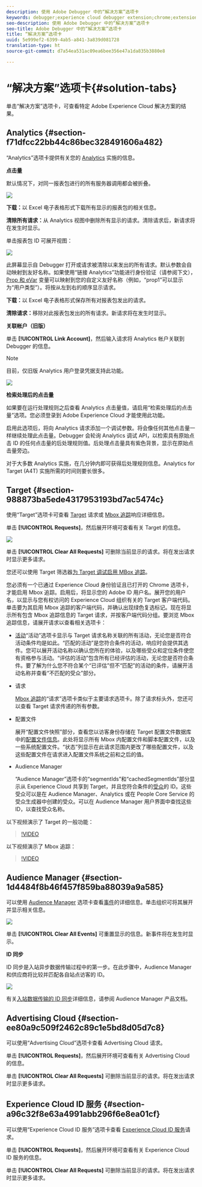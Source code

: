 ```yaml
---
description: 使用 Adobe Debugger 中的“解决方案”选项卡
keywords: debugger;experience cloud debugger extension;chrome;extension;summary;clear;requests;solutions;solution;information;analytics;target;audience manager;media optimizer;amo;id service
seo-description: 使用 Adobe Debugger 中的“解决方案”选项卡
seo-title: Adobe Debugger 中的“解决方案”选项卡
title: “解决方案”选项卡
uuid: 5e999ef2-6399-4ab5-a841-3a839d081728
translation-type: ht
source-git-commit: d7a54ea531ac09ea6bee356e47a1da835b3880e8

---
```



# “解决方案”选项卡{#solution-tabs}

单击“解决方案”选项卡，可查看特定 Adobe Experience Cloud 解决方案的结果。

## Analytics {#section-f71dfcc22bb44c86bec328491606a482}

“Analytics”选项卡提供有关您的 [Analytics](https://experiencecloud.adobe.com/resources/help/zh_CN/reference/) 实施的信息。

**点击量**

默认情况下，对同一报表包进行的所有服务器调用都会被折叠。

![](assets/analytics-hits.jpg)

**下载：**&#x200B;以 Excel 电子表格形式下载所有显示的报表包的相关信息。

**清除所有请求：**&#x200B;从 Analytics 视图中删除所有显示的请求。清除请求后，新请求将在发生时显示。

单击报表包 ID 可展开视图：

![](assets/analytics-hits-expand.jpg)

此屏幕显示自 Debugger 打开或请求被清除以来发出的所有请求。默认参数会自动映射到友好名称。如果使用“链接 Analytics”功能进行身份验证（请参阅下文），[Prop 和 eVar](https://experiencecloud.adobe.com/resources/help/zh_CN/sc/implement/props_eVars.html) 变量可以映射到您的自定义友好名称（例如，“prop1”可以显示为“用户类型”）。将按从左到右的顺序显示请求。

**下载：**&#x200B;以 Excel 电子表格形式保存所有对报表包发出的请求。

**清除请求：**&#x200B;移除对此报表包发出的所有请求。新请求将在发生时显示。

**关联帐户（旧版）**

单击 **[!UICONTROL Link Account]**，然后输入请求将 Analytics 帐户关联到 Debugger 的信息。

>[!NOTE]
>
>目前，仅旧版 Analytics 用户登录凭据支持此功能。

![](assets/analytics-link-account.jpg)

**检索处理后的点击量**

如果要在运行处理规则之后查看 Analytics 点击量值，请启用“检索处理后的点击量”选项。您必须登录到 Adobe Experience Cloud 才能使用此功能。

启用此选项后，将向 Analytics 请求添加一个调试参数。将会像任何其他点击量一样继续处理此点击量。Debugger 会轮询 Analytics 调试 API，以检索具有原始点击 ID 的任何点击量的后处理规则值。后处理点击量具有紫色背景，显示在原始点击量旁边。

对于大多数 Analytics 实施，在几分钟内即可获得后处理规则信息。Analytics for Target (A4T) 实施所需的时间则要长很多。

## Target {#section-988873ba5ede4317953193bd7ac5474c}

使用“Target”选项卡可查看 [Target](https://docs.adobe.com/content/help/zh-Hans/target/using/target-home.html) 请求或 [Mbox 追踪](https://docs.adobe.com/content/help/zh-Hans/target/using/activities/troubleshoot-activities/content-trouble.html)响应详细信息。

单击 **[!UICONTROL Requests]**，然后展开环境可查看有关 Target 的信息。

![](assets/target-requests.jpg)

单击 **[!UICONTROL Clear All Requests]** 可删除当前显示的请求。将在发出请求时显示更多请求。

您还可以使用 Target 筛选器[为 Target 调试启用 MBox 追踪](https://docs.adobe.com/content/help/zh-Hans/target/using/activities/troubleshoot-activities/content-trouble.html)。

您必须有一个已通过 Experience Cloud 身份验证且已打开的 Chrome 选项卡，才能启用 Mbox 追踪。启用后，将显示您的 Adobe ID 用户名。展开您的用户名，以显示与您有权访问的 Experience Cloud 组织有关的 Target 客户端代码。单击要为其启用 Mbox 追踪的客户端代码，并确认出现绿色复选标记。现在将显示所有包含 Mbox 追踪信息的 Target 请求，并按客户端代码分组。要浏览 Mbox 追踪信息，请展开请求以查看相关选项卡：

* [活动](https://docs.adobe.com/content/help/zh-Hans/target/using/activities/activities.html)“活动”选项卡显示与 Target 请求名称关联的所有活动，无论您是否符合活动条件均是如此。“匹配的活动”是您符合条件的活动，响应时会提供其选件。您可以展开活动名称以确认您所在的体验，以及哪些受众和定位条件使您有资格参与活动。“评估的活动”包含所有已经评估的活动，无论您是否符合条件。要了解为什么您不符合某个“已评估”但不“匹配”的活动的条件，请展开活动名称并查看“不匹配的受众”部分。

* 请求

   [Mbox 追踪](https://docs.adobe.com/content/help/zh-Hans/target/using/activities/troubleshoot-activities/content-trouble.html)的“请求”选项卡类似于主要请求选项卡。除了请求标头外，您还可以查看 Target 请求传递的所有参数。
* 配置文件

   展开“配置文件快照”部分，查看您以访客身份存储在 Target 配置文件数据库中的[配置文件信息](https://docs.adobe.com/content/help/zh-Hans/target/using/audiences/visitor-profiles/variables-profiles-parameters-methods.html)。此处将显示所有 Mbox 内配置文件和脚本配置文件，以及一些系统配置文件。“状态”列显示在此请求范围内更改了哪些配置文件，以及这些配置文件在请求进入配置文件系统之前和之后的值。
* Audience Manager

   “Audience Manager”选项卡的“segmentIds”和“cachedSegmentIds”部分显示从 Experience Cloud 共享到 Target，并且您符合条件的[受众](https://docs.adobe.com/content/help/zh-Hans/target/using/audiences/target.html)的 ID。这些受众可以是在 Audience Manager、Analytics 或在 People Core Service 的受众生成器中创建的受众。可以在 Audience Manager 用户界面中查找这些 ID，以查找受众名称。

以下视频演示了 Target 的一般功能：

>[!VIDEO](https://video.tv.adobe.com/v/23115t2/?captions=chi_hans)

以下视频演示了 Mbox 追踪：

>[!VIDEO](https://video.tv.adobe.com/v/23113t2/?captions=chi_hans)

## Audience Manager {#section-1d4484f8b46f457f859ba88039a9a585}

可以使用 [Audience Manager](https://docs.adobe.com/content/help/zh-Hans/audience-manager/user-guide/aam-home.translate.html) 选项卡查看[事件](https://experiencecloud.adobe.com/resources/help/en_US/aam/dcs-event-calls.html)的详细信息。单击组织可将其展开并显示相关信息。

![](assets/audience-manager.jpg)

单击 **[!UICONTROL Clear All Events]** 可重置显示的信息。新事件将在发生时显示。

**ID 同步**

ID 同步是入站异步数据传输过程中的第一步。在此步骤中，Audience Manager 和供应商将比较并匹配各自站点访客的 ID。

![](assets/aam-idsync.jpg)

有关[入站数据传输的 ID 同步](https://experiencecloud.adobe.com/resources/help/en_US/aam/c_id_sync_in.html)详细信息，请参阅 Audience Manager 产品文档。

## Advertising Cloud {#section-ee80a9c509f2462c89c1e5bd8d05d7c8}

可以使用“Advertising Cloud”选项卡查看 Advertising Cloud 请求。

单击 **[!UICONTROL Requests]**，然后展开环境可查看有关 Advertising Cloud 的信息。

单击 **[!UICONTROL Clear All Requests]** 可删除当前显示的请求。将在发出请求时显示更多请求。

## Experience Cloud ID 服务 {#section-a96c32f8e63a4991abb296f6e8ea01cf}

可以使用“Experience Cloud ID 服务”选项卡查看 [Experience Cloud ID 服务](https://experiencecloud.adobe.com/resources/help/zh_CN/mcvid/)请求。

单击 **[!UICONTROL Requests]**，然后展开环境可查看有关 Experience Cloud ID 服务的信息。

单击 **[!UICONTROL Clear All Requests]** 可删除当前显示的请求。将在发出请求时显示更多请求。

